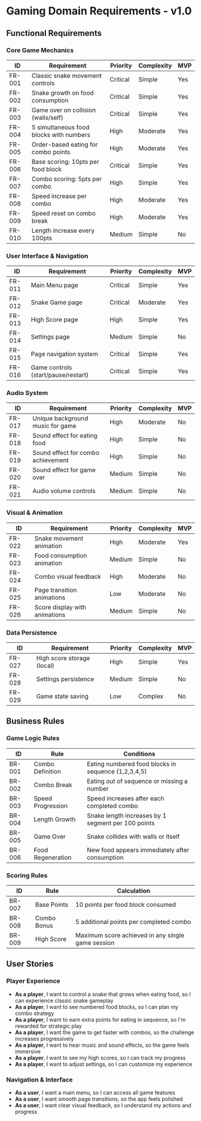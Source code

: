 # Gaming Domain Requirements - v1.0

## Functional Requirements

### Core Game Mechanics

| ID     | Requirement                             | Priority | Complexity | MVP |
| ------ | --------------------------------------- | -------- | ---------- | --- |
| FR-001 | Classic snake movement controls         | Critical | Simple     | Yes |
| FR-002 | Snake growth on food consumption        | Critical | Simple     | Yes |
| FR-003 | Game over on collision (walls/self)     | Critical | Simple     | Yes |
| FR-004 | 5 simultaneous food blocks with numbers | High     | Moderate   | Yes |
| FR-005 | Order-based eating for combo points     | High     | Moderate   | Yes |
| FR-006 | Base scoring: 10pts per food block      | Critical | Simple     | Yes |
| FR-007 | Combo scoring: 5pts per combo           | High     | Simple     | Yes |
| FR-008 | Speed increase per combo                | High     | Moderate   | Yes |
| FR-009 | Speed reset on combo break              | High     | Moderate   | Yes |
| FR-010 | Length increase every 100pts            | Medium   | Simple     | No  |

### User Interface & Navigation

| ID     | Requirement                         | Priority | Complexity | MVP |
| ------ | ----------------------------------- | -------- | ---------- | --- |
| FR-011 | Main Menu page                      | Critical | Simple     | Yes |
| FR-012 | Snake Game page                     | Critical | Moderate   | Yes |
| FR-013 | High Score page                     | High     | Simple     | Yes |
| FR-014 | Settings page                       | Medium   | Simple     | No  |
| FR-015 | Page navigation system              | Critical | Simple     | Yes |
| FR-016 | Game controls (start/pause/restart) | Critical | Simple     | Yes |

### Audio System

| ID     | Requirement                        | Priority | Complexity | MVP |
| ------ | ---------------------------------- | -------- | ---------- | --- |
| FR-017 | Unique background music for game   | High     | Moderate   | No  |
| FR-018 | Sound effect for eating food       | High     | Simple     | No  |
| FR-019 | Sound effect for combo achievement | High     | Simple     | No  |
| FR-020 | Sound effect for game over         | Medium   | Simple     | No  |
| FR-021 | Audio volume controls              | Medium   | Simple     | No  |

### Visual & Animation

| ID     | Requirement                   | Priority | Complexity | MVP |
| ------ | ----------------------------- | -------- | ---------- | --- |
| FR-022 | Snake movement animation      | High     | Moderate   | Yes |
| FR-023 | Food consumption animation    | Medium   | Simple     | No  |
| FR-024 | Combo visual feedback         | High     | Moderate   | No  |
| FR-025 | Page transition animations    | Low      | Moderate   | No  |
| FR-026 | Score display with animations | Medium   | Simple     | No  |

### Data Persistence

| ID     | Requirement                | Priority | Complexity | MVP |
| ------ | -------------------------- | -------- | ---------- | --- |
| FR-027 | High score storage (local) | High     | Simple     | Yes |
| FR-028 | Settings persistence       | Medium   | Simple     | No  |
| FR-029 | Game state saving          | Low      | Complex    | No  |

## Business Rules

### Game Logic Rules

| ID     | Rule              | Conditions                                          |
| ------ | ----------------- | --------------------------------------------------- |
| BR-001 | Combo Definition  | Eating numbered food blocks in sequence (1,2,3,4,5) |
| BR-002 | Combo Break       | Eating out of sequence or missing a number          |
| BR-003 | Speed Progression | Speed increases after each completed combo          |
| BR-004 | Length Growth     | Snake length increases by 1 segment per 100 points  |
| BR-005 | Game Over         | Snake collides with walls or itself                 |
| BR-006 | Food Regeneration | New food appears immediately after consumption      |

### Scoring Rules

| ID     | Rule        | Calculation                                       |
| ------ | ----------- | ------------------------------------------------- |
| BR-007 | Base Points | 10 points per food block consumed                 |
| BR-008 | Combo Bonus | 5 additional points per completed combo           |
| BR-009 | High Score  | Maximum score achieved in any single game session |

## User Stories

### Player Experience

- **As a player**, I want to control a snake that grows when eating food, so I can experience classic snake gameplay
- **As a player**, I want to see numbered food blocks, so I can plan my combo strategy
- **As a player**, I want to earn extra points for eating in sequence, so I'm rewarded for strategic play
- **As a player**, I want the game to get faster with combos, so the challenge increases progressively
- **As a player**, I want to hear music and sound effects, so the game feels immersive
- **As a player**, I want to see my high scores, so I can track my progress
- **As a player**, I want to adjust settings, so I can customize my experience

### Navigation & Interface

- **As a user**, I want a main menu, so I can access all game features
- **As a user**, I want smooth page transitions, so the app feels polished
- **As a user**, I want clear visual feedback, so I understand my actions and progress
